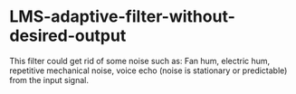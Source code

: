 # LMS-adaptive-filter-without-desired-output
This filter could get rid of some noise such as: Fan hum, electric hum, repetitive mechanical noise, voice echo (noise is stationary or predictable) from the input signal.
